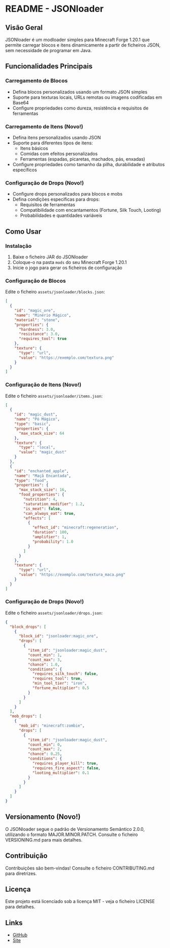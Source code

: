 # README - JSONloader

## Visão Geral
JSONloader é um modloader simples para Minecraft Forge 1.20.1 que permite carregar blocos e itens dinamicamente a partir de ficheiros JSON, sem necessidade de programar em Java.

## Funcionalidades Principais

### Carregamento de Blocos
- Defina blocos personalizados usando um formato JSON simples
- Suporte para texturas locais, URLs remotas ou imagens codificadas em Base64
- Configure propriedades como dureza, resistência e requisitos de ferramentas

### Carregamento de Itens (Novo!)
- Defina itens personalizados usando JSON
- Suporte para diferentes tipos de itens:
  - Itens básicos
  - Comidas com efeitos personalizados
  - Ferramentas (espadas, picaretas, machados, pás, enxadas)
- Configure propriedades como tamanho da pilha, durabilidade e atributos específicos

### Configuração de Drops (Novo!)
- Configure drops personalizados para blocos e mobs
- Defina condições específicas para drops:
  - Requisitos de ferramentas
  - Compatibilidade com encantamentos (Fortune, Silk Touch, Looting)
  - Probabilidades e quantidades variáveis

## Como Usar

### Instalação
1. Baixe o ficheiro JAR do JSONloader
2. Coloque-o na pasta `mods` do seu Minecraft Forge 1.20.1
3. Inicie o jogo para gerar os ficheiros de configuração

### Configuração de Blocos
Edite o ficheiro `assets/jsonloader/blocks.json`:

```json
[
  {
    "id": "magic_ore",
    "name": "Minério Mágico",
    "material": "stone",
    "properties": {
      "hardness": 3.0,
      "resistance": 3.0,
      "requires_tool": true
    },
    "texture": {
      "type": "url",
      "value": "https://exemplo.com/textura.png"
    }
  }
]
```

### Configuração de Itens (Novo!)
Edite o ficheiro `assets/jsonloader/items.json`:

```json
[
  {
    "id": "magic_dust",
    "name": "Pó Mágico",
    "type": "basic",
    "properties": {
      "max_stack_size": 64
    },
    "texture": {
      "type": "local",
      "value": "magic_dust"
    }
  },
  {
    "id": "enchanted_apple",
    "name": "Maçã Encantada",
    "type": "food",
    "properties": {
      "max_stack_size": 16,
      "food_properties": {
        "nutrition": 4,
        "saturation_modifier": 1.2,
        "is_meat": false,
        "can_always_eat": true,
        "effects": [
          {
            "effect_id": "minecraft:regeneration",
            "duration": 100,
            "amplifier": 1,
            "probability": 1.0
          }
        ]
      }
    },
    "texture": {
      "type": "url",
      "value": "https://exemplo.com/textura_maca.png"
    }
  }
]
```

### Configuração de Drops (Novo!)
Edite o ficheiro `assets/jsonloader/drops.json`:

```json
{
  "block_drops": [
    {
      "block_id": "jsonloader:magic_ore",
      "drops": [
        {
          "item_id": "jsonloader:magic_dust",
          "count_min": 1,
          "count_max": 3,
          "chance": 1.0,
          "conditions": {
            "requires_silk_touch": false,
            "requires_tool": true,
            "min_tool_tier": "iron",
            "fortune_multiplier": 0.5
          }
        }
      ]
    }
  ],
  "mob_drops": [
    {
      "mob_id": "minecraft:zombie",
      "drops": [
        {
          "item_id": "jsonloader:magic_dust",
          "count_min": 0,
          "count_max": 2,
          "chance": 0.25,
          "conditions": {
            "requires_player_kill": true,
            "requires_fire_aspect": false,
            "looting_multiplier": 0.1
          }
        }
      ]
    }
  ]
}
```

## Versionamento (Novo!)
O JSONloader segue o padrão de Versionamento Semântico 2.0.0, utilizando o formato MAJOR.MINOR.PATCH. Consulte o ficheiro VERSIONING.md para mais detalhes.

## Contribuição
Contribuições são bem-vindas! Consulte o ficheiro CONTRIBUTING.md para diretrizes.

## Licença
Este projeto está licenciado sob a licença MIT - veja o ficheiro LICENSE para detalhes.

## Links
- [GitHub](https://github.com/MarcosBrendonDePaula/JSONloader)
- [Site](https://mlyxhwtb.manus.space)
